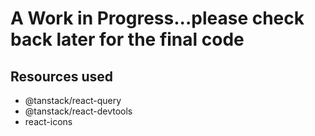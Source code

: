 <h1>A Work in Progress...please check back later for the final code</h1>

<h2>Resources used </h2>
<ul>
<li>@tanstack/react-query</li>
<li>@tanstack/react-devtools</li>
<li>react-icons</li>

</ul>
